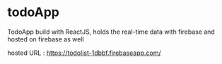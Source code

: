 # todoApp
TodoApp build with ReactJS, holds the real-time data with firebase and hosted on firebase as well 

hosted URL : https://todolist-1dbbf.firebaseapp.com/
